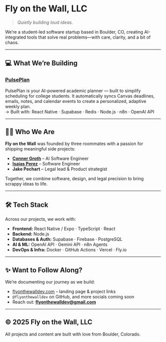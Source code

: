 # Fly on the Wall, LLC

> *Quietly building loud ideas.*

We’re a student-led software startup based in Boulder, CO, creating AI-integrated tools that solve real problems—with care, clarity, and a bit of chaos.

---

## 💻 What We’re Building

### [PulsePlan](https://github.com/flyonthewalldev/PulsePlan)
PulsePlan is your AI-powered academic planner — built to simplify scheduling for college students. It automatically syncs Canvas deadlines, emails, notes, and calendar events to create a personalized, adaptive weekly plan.  
→ Built with: React Native · Supabase · Redis · Node.js · n8n · OpenAI API 

---

## 👨‍💻 Who We Are

**Fly on the Wall** was founded by three roommates with a passion for shipping meaningful side projects:

- **[Conner Groth](https://github.com/connergroth)** –  AI Software Engineer  
- **[Isaias Perez](https://github.com/IP-04)** – Software Engineer 
- **Jake Pechart** – Legal lead & Product strategist

Together, we combine software, design, and legal precision to bring scrappy ideas to life.

---

## 🛠️ Tech Stack
Across our projects, we work with:  
- **Frontend:** React Native / Expo · TypeScript · React  
- **Backend:** Node.js 
- **Databases & Auth:** Supabase · Firebase · PostgreSQL  
- **AI & ML:** OpenAI API · Gemini API · n8n Agents
- **DevOps & Infra:** Docker · GitHub Actions · Vercel · Fly.io

---

## ✨ Want to Follow Along?

We’re documenting our journey as we build:
- [flyonthewalldev.com](https://flyonthewalldev.com) – landing page & project links  
- `@flyonthewalldev` on GitHub, and more socials coming soon  
- Reach out: **flyonthewalldev@gmail.com**

---

## © 2025 Fly on the Wall, LLC

All projects and content are built with love from Boulder, Colorado.
